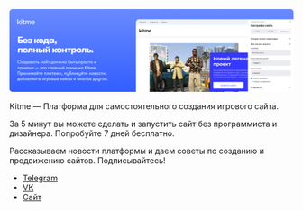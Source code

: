 ![Kitme](https://github.com/kitmeru/.github/blob/main/images/kitme-preview.jpg) 

<!-- ## Создайте сайт для своего сервера без кода. -->

Kitme — Платформа для самостоятельного создания игрового сайта.

За 5 минут вы можете сделать и запустить сайт без программиста и дизайнера. Попробуйте 7 дней бесплатно.

Рассказываем новости платформы и даем советы по созданию и продвижению сайтов. Подписывайтесь!

* [Telegram](https://t.me/rukitme)
* [VK](https://vk.com/rukitme)
* [Сайт](http://kitme.ru/)
